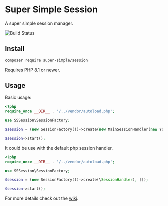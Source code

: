 # Super Simple Session
A super simple session manager.

![Build Status](https://github.com/alextodorov/super-simple-session/actions/workflows/build.yml/badge.svg?branch=main)

Install
-------

```sh
composer require super-simple/session
```

Requires PHP 8.1 or newer.

Usage
-----

Basic usage:

```php
<?php
require_once __DIR__ . '/../vendor/autoload.php';

use SSSession\SessionFactory;

$session = (new SessionFactory())->create(new MainSessionHandler(new YourStorage()), []);

$session->start();
```

It could be use with the default php session handler.

```php
<?php
require_once __DIR__ . '/../vendor/autoload.php';

use SSSession\SessionFactory;

$session = (new SessionFactory())->create(\SessionHandler), []);

$session->start();
```

For more details check out the [wiki].

[wiki]: https://github.com/alextodorov/super-simple-session/wiki